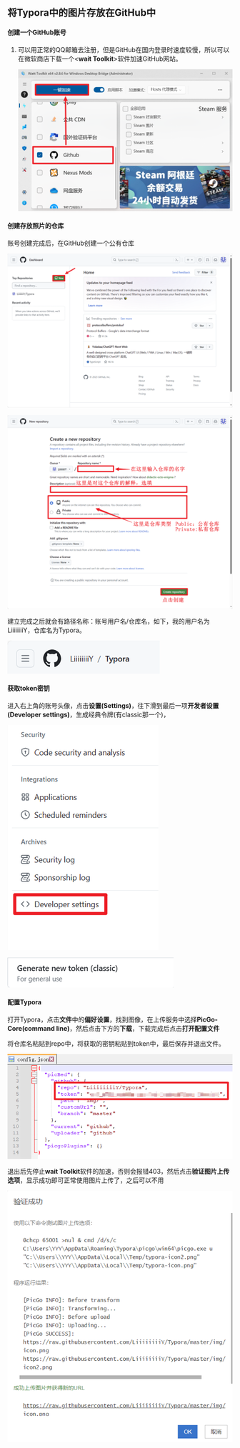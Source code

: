 ## 将Typora中的图片存放在GitHub中

#### 创建一个GitHub账号

1. 可以用正常的QQ邮箱去注册，但是GitHub在国内登录时速度较慢，所以可以在微软商店下载一个<**wait Toolkit**>软件加速GitHub网站。

   ![image-20231014163127215](https://raw.githubusercontent.com/LiiiiiiiiY/Typora/master/img/image-20231014163127215.png)

#### 创建存放照片的仓库

账号创建完成后，在GitHub创建一个公有仓库

![image-20231014165932322](https://raw.githubusercontent.com/LiiiiiiiiY/Typora/master/img/image-20231014165932322.png)

![image-20231014170646536](https://raw.githubusercontent.com/LiiiiiiiiY/Typora/master/img/image-20231014170646536.png)

建立完成之后就会有路径名称：账号用户名/仓库名，如下，我的用户名为LiiiiiiiiY，仓库名为Typora。

![image-20231014171006696](https://raw.githubusercontent.com/LiiiiiiiiY/Typora/master/img/image-20231014171006696.png)

#### 获取token密钥

进入右上角的账号头像，点击**设置(Settings)**，往下滑到最后一项**开发者设置(Developer settings)**，生成经典令牌(有classic那一个)，

![image-20231014171928093](https://raw.githubusercontent.com/LiiiiiiiiY/Typora/master/img/image-20231014171928093.png)

![image-20231014171856966](https://raw.githubusercontent.com/LiiiiiiiiY/Typora/master/img/image-20231014171856966.png)

#### 配置Typora

打开Typora，点击**文件**中的**偏好设置**，找到图像，在上传服务中选择**PicGo-Core(command line)**，然后点击下方的**下载**，下载完成后点击**打开配置文件**

将仓库名粘贴到repo中，将获取的密钥粘贴到token中，最后保存并退出文件。

![image-20231014174321798](https://raw.githubusercontent.com/LiiiiiiiiY/Typora/master/img/image-20231014174321798.png)

退出后先停止**wait Toolkit**软件的加速，否则会报错403，然后点击**验证图片上传选项**，显示成功即可正常使用图片上传了，之后可以不用

![image-20231014175137054](https://raw.githubusercontent.com/LiiiiiiiiY/Typora/master/img/image-20231014175137054.png)

